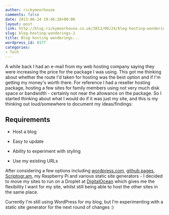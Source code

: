 ```yaml
---
author: rickymoorhouse
comments: false
date: 2013-06-24 19:46:28+00:00
layout: post
link: http://blog.rickymoorhouse.co.uk/2013/06/24/blog-hosting-wonderings-2/
slug: blog-hosting-wonderings-2
title: Blog hosting wonderings...
wordpress_id: 8177
categories:
- Tech
---
```


A while back I had an e-mail from my web hosting company saying they were increasing the price for the package I was using. This got me thinking about whether the route I'd taken for hosting was the best option and if I'm getting my money's worth there. For reference I had a reseller hosting package, hosting a few sites for family members using not very much disk space or bandwidth - certainly not near the allowance on the package. So I started thinking about what I would do if it was just my site, and this is my thinking out loud/somewhere to document my ideas/findings:


## Requirements





	
  * Host a blog

	
  * Easy to update

	
  * Ability to experiment with styling

	
  * Use my existing URLs


After considering a few options including [wordpress.com](http://wordpress.com), [github pages](http://pages.github.com), [Scriptogr.am](http://scriptogr.am/), my Raspberry Pi and various static site generators - I decided to move my sites to run on a Droplet at [DigitalOcean](https://www.digitalocean.com/?refcode=8c7602caf285) which gives me the flexibility I want for my site, whilst still being able to host the other sites in the same place.

Currently I'm still using WordPress for my blog, but I'm experimenting with a static site generator for the next round of changes :)
